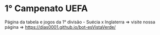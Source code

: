 # 1° Campenato UEFA
Página da tabela e jogos da 1° divisão - Suécia x Inglaterra => visite nossa página =>
https://dias0001.github.io/bot-esVistaVerde/
